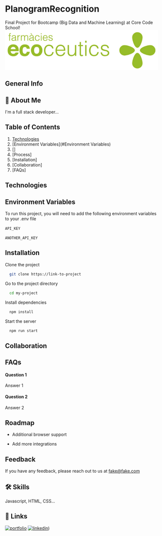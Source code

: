 # PlanogramRecognition
Final Project for Bootcamp (Big Data and Machine Learning) at Core Code School!
![Alt text](./backend/data_readme/ecoceutics.jpg)

## General Info

## 🚀 About Me
I'm a full stack developer...

## Table of Contents
1. [Technologies](#Technologies)
2. [Environment Variables](#Environment Variables)
3. []
4. [Process]
5. [Installation]
6. [Collaboration]
7. [FAQs]

## Technologies

## Environment Variables

To run this project, you will need to add the following environment variables to your .env file

`API_KEY`

`ANOTHER_API_KEY`

## Installation
Clone the project

```bash
  git clone https://link-to-project
```

Go to the project directory

```bash
  cd my-project
```

Install dependencies

```bash
  npm install
```

Start the server

```bash
  npm run start
```

## Collaboration

## FAQs
#### Question 1

Answer 1

#### Question 2

Answer 2

## Roadmap

- Additional browser support

- Add more integrations

## Feedback

If you have any feedback, please reach out to us at fake@fake.com

## 🛠 Skills
Javascript, HTML, CSS...

## 🔗 Links
[![portfolio](https://img.shields.io/badge/my_portfolio-000?style=for-the-badge&logo=ko-fi&logoColor=white)](https://github.com/VictorBlay?tab=repositories)
[![linkedin](https://img.shields.io/badge/linkedin-0A66C2?style=for-the-badge&logo=linkedin&logoColor=white)](https://www.linkedin.com/in/víctor-blay-garcía-4bb048b1/))

